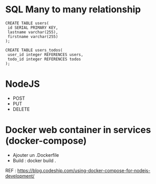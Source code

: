# SQL Many to many relationship

```
CREATE TABLE users(
 id SERIAL PRIMARY KEY,
 lastname varchar(255),
 firstname varchar(255)
); 
```

``` 
CREATE TABLE users_todos(
 user_id integer REFERENCES users,
 todo_id integer REFERENCES todos
); 
``` 

# NodeJS 

- POST
- PUT
- DELETE

# Docker web container in services (docker-compose)

* Ajouter un .Dockerfile
* Build : docker build .

REF : https://blog.codeship.com/using-docker-compose-for-nodejs-development/
